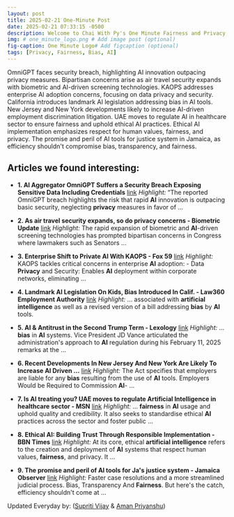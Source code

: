 ```yaml
---
layout: post
title: 2025-02-21 One-Minute Post
date: 2025-02-21 07:33:15 -0500
description: Welcome to Chai With Py's One Minute Fairness and Privacy, which aims to provide you the current happenings in the world of Fairness, Privacy, and AI.
img: # one_minute_logo.png # Add image post (optional)
fig-caption: One Minute Logo# Add figcaption (optional)
tags: [Privacy, Fairness, Bias, AI]
---
```


OmniGPT faces security breach, highlighting AI innovation outpacing privacy measures. Bipartisan concerns arise as air travel security expands with biometric and AI-driven screening technologies. KAOPS addresses enterprise AI adoption concerns, focusing on data privacy and security. California introduces landmark AI legislation addressing bias in AI tools. New Jersey and New York developments likely to increase AI-driven employment discrimination litigation. UAE moves to regulate AI in healthcare sector to ensure fairness and uphold ethical AI practices. Ethical AI implementation emphasizes respect for human values, fairness, and privacy. The promise and peril of AI tools for justice system in Jamaica, as efficiency shouldn't compromise bias, transparency, and fairness.

## Articles we found interesting:

- **1. <b>AI</b> Aggregator OmniGPT Suffers a Security Breach Exposing Sensitive Data Including Credentials** [link](https://www.cpomagazine.com/cyber-security/ai-aggregator-omnigpt-suffers-a-security-breach-exposing-sensitive-data-including-credentials/)
_Highlight:_ “The reported OmniGPT breach highlights the risk that rapid <b>AI</b> innovation is outpacing basic security, neglecting <b>privacy</b> measures in favor of&nbsp;...

- **2. As air travel security expands, so do <b>privacy</b> concerns - Biometric Update** [link](https://www.biometricupdate.com/202502/as-air-travel-security-expands-so-do-privacy-concerns)
_Highlight:_ The rapid expansion of biometric and <b>AI</b>-driven screening technologies has prompted bipartisan concerns in Congress where lawmakers such as Senators&nbsp;...

- **3. Enterprise Shift to Private <b>AI</b> With KAOPS - Fox 59** [link](https://fox59.com/business/press-releases/ein-presswire/785730868/enterprise-shift-to-private-ai-with-kaops)
_Highlight:_ KAOPS tackles critical concerns in enterprise <b>AI</b> adoption: - Data <b>Privacy</b> and Security: Enables <b>AI</b> deployment within corporate networks, eliminating&nbsp;...

- **4. Landmark <b>AI</b> Legislation On Kids, <b>Bias</b> Introduced In Calif. - Law360 Employment Authority** [link](https://www.law360.com/employment-authority/discrimination/articles/2300843/landmark-ai-legislation-on-kids-bias-introduced-in-calif-)
_Highlight:_ ... associated with <b>artificial intelligence</b> as well as a revised version of a bill addressing <b>bias</b> by <b>AI</b> tools.

- **5. <b>AI</b> &amp; Antitrust in the Second Trump Term - Lexology** [link](https://www.lexology.com/library/detail.aspx%3Fg%3D94f712e8-1689-40b9-8bd8-2ccfc2e97e05)
_Highlight:_ ... <b>bias</b> in <b>AI</b> systems. Vice President JD Vance articulated the administration&#39;s approach to <b>AI</b> regulation during his February 11, 2025 remarks at the&nbsp;...

- **6. Recent Developments In New Jersey And New York Are Likely To Increase <b>AI</b> Driven ...** [link](https://www.mondaq.com/unitedstates/employee-rights-labour-relations/1587190/recent-developments-in-new-jersey-and-new-york-are-likely-to-increase-ai-driven-employment-discrimination-litigation)
_Highlight:_ The Act specifies that employers are liable for any <b>bias</b> resulting from the use of <b>AI</b> tools. Employers Would be Required to Commission <b>AI</b>-&nbsp;...

- **7. Is <b>AI</b> treating you? UAE moves to regulate <b>Artificial Intelligence</b> in healthcare sector - MSN** [link](https://www.msn.com/en-gb/health/other/is-ai-treating-you-uae-moves-to-regulate-artificial-intelligence-in-healthcare-sector/ar-AA1zm5vx)
_Highlight:_ ... <b>fairness</b> in <b>AI</b> usage and uphold quality and credibility. It also seeks to standardise ethical <b>AI</b> practices across the sector and foster public&nbsp;...

- **8. Ethical <b>AI</b>: Building Trust Through Responsible Implementation - BBN Times** [link](https://www.bbntimes.com/technology/ethical-ai-building-trust-through-responsible-implementation)
_Highlight:_ At its core, ethical <b>artificial intelligence</b> refers to the creation and deployment of <b>AI</b> systems that respect human values, <b>fairness</b>, and privacy. It&nbsp;...

- **9. The promise and peril of <b>AI</b> tools for Ja&#39;s justice system - Jamaica Observer** [link](https://www.jamaicaobserver.com/2025/02/20/promise-peril-ai-tools-jas-justice-system/)
_Highlight:_ Faster case resolutions and a more streamlined judicial process. Bias, Transparency And <b>Fairness</b>. But here&#39;s the catch, efficiency shouldn&#39;t come at&nbsp;...


Updated Everyday by: (<a href="https://supritivijay.github.io/">Supriti Vijay</a> & <a href="https://amanpriyanshu.github.io/">Aman Priyanshu</a>)
